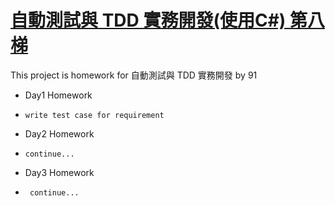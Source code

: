 # [自動測試與 TDD 實務開發(使用C#) 第八梯](https://skilltree.my/events/7fbac)

This project is homework for 自動測試與 TDD 實務開發 by 91

  - Day1 Homework
  -     write test case for requirement
  - Day2 Homework
  -     continue...
  - Day3 Homework 
  -      continue...